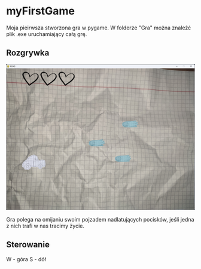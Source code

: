 # myFirstGame
Moja pieirwsza stworzona gra w pygame.
W folderze "Gra" można znależć plik .exe uruchamiający całą grę. 

## Rozgrywka
![gameplay_view](Gra/gameplay_view.png)

Gra polega na omijaniu swoim pojzadem nadlatujących pocisków, jeśli jedna z nich trafi w nas tracimy życie. 

## Sterowanie
W - góra
S - dół
